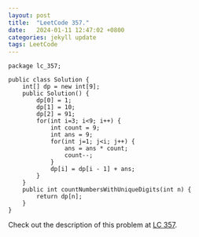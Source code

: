 ```yaml
---
layout: post
title:  "LeetCode 357."
date:   2024-01-11 12:47:02 +0800
categories: jekyll update
tags: LeetCode
---
```


```
package lc_357;

public class Solution {
    int[] dp = new int[9];
    public Solution() {
        dp[0] = 1;
        dp[1] = 10;
        dp[2] = 91;
        for(int i=3; i<9; i++) {
            int count = 9;
            int ans = 9;
            for(int j=1; j<i; j++) {
                ans = ans * count;
                count--;
            }
            dp[i] = dp[i - 1] + ans;
        }
    }
    public int countNumbersWithUniqueDigits(int n) {
        return dp[n];
    }
}
```

Check out the description of this problem at [LC 357][LC-357].

[LC-357]: https://leetcode.com/problemset/?search=357&page=1
